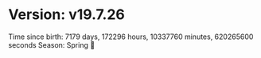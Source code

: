 # Version: v19.7.26
Time since birth: 7179 days, 172296 hours, 10337760 minutes, 620265600 seconds
Season: Spring 🌸
